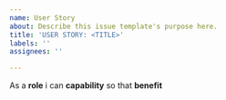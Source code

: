 ```yaml
---
name: User Story
about: Describe this issue template's purpose here.
title: 'USER STORY: <TITLE>'
labels: ''
assignees: ''

---
```


As a **role** i can **capability** so that **benefit**
